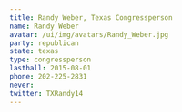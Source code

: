 ```yaml
---
title: Randy Weber, Texas Congressperson
name: Randy Weber
avatar: /ui/img/avatars/Randy_Weber.jpg
party: republican
state: texas
type: congressperson
lasthall: 2015-08-01
phone: 202-225-2831
never: 
twitter: TXRandy14
---
```

